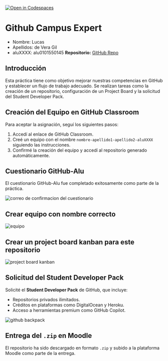 [![Open in Codespaces](https://classroom.github.com/assets/launch-codespace-2972f46106e565e64193e422d61a12cf1da4916b45550586e14ef0a7c637dd04.svg)](https://classroom.github.com/open-in-codespaces?assignment_repo_id=17886301)
# Github Campus Expert 

- Nombre: Lucas
- Apellidos: de Vera Gil
- aluXXXX: alu0101550145
**Repositorio:** [GitHub Repo]([https://github.com/tu-repo](https://github.com/ULL-ESIT-PL-2425/github-campus-expert-lucas-de_vera-gil-alu0101550145))

## Introducción  
Esta práctica tiene como objetivo mejorar nuestras competencias en GitHub y establecer un flujo de trabajo adecuado. Se realizan tareas como la creación de un repositorio, configuración de un Project Board y la solicitud del Student Developer Pack.

## Creación del Equipo en GitHub Classroom  
Para aceptar la asignación, seguí los siguientes pasos:  
1. Accedí al enlace de GitHub Classroom.  
2. Creé un equipo con el nombre `nombre-apellido1-apellido2-aluXXXX` siguiendo las instrucciones.  
3. Confirmé la creación del equipo y accedí al repositorio generado automáticamente.  

## Cuestionario GitHub-Alu  
El cuestionario GitHub-Alu fue completado exitosamente como parte de la práctica.  

![correo de confirmacion del cuestionario](docs/correo_cuestionario.png)

## Crear equipo con nombre correcto

![equipo](docs/equipo.png)

## Crear un project board kanban para este repositorio

![project board kanban](docs/project_board.png)

## Solicitud del Student Developer Pack  
Solicité el **Student Developer Pack** de GitHub, que incluye:  
- Repositorios privados ilimitados.  
- Créditos en plataformas como DigitalOcean y Heroku.  
- Acceso a herramientas premium como GitHub Copilot.  

![github backpack](docs/backpack.png)

## Entrega del `.zip` en Moodle  
El repositorio ha sido descargado en formato `.zip` y subido a la plataforma Moodle como parte de la entrega.  
